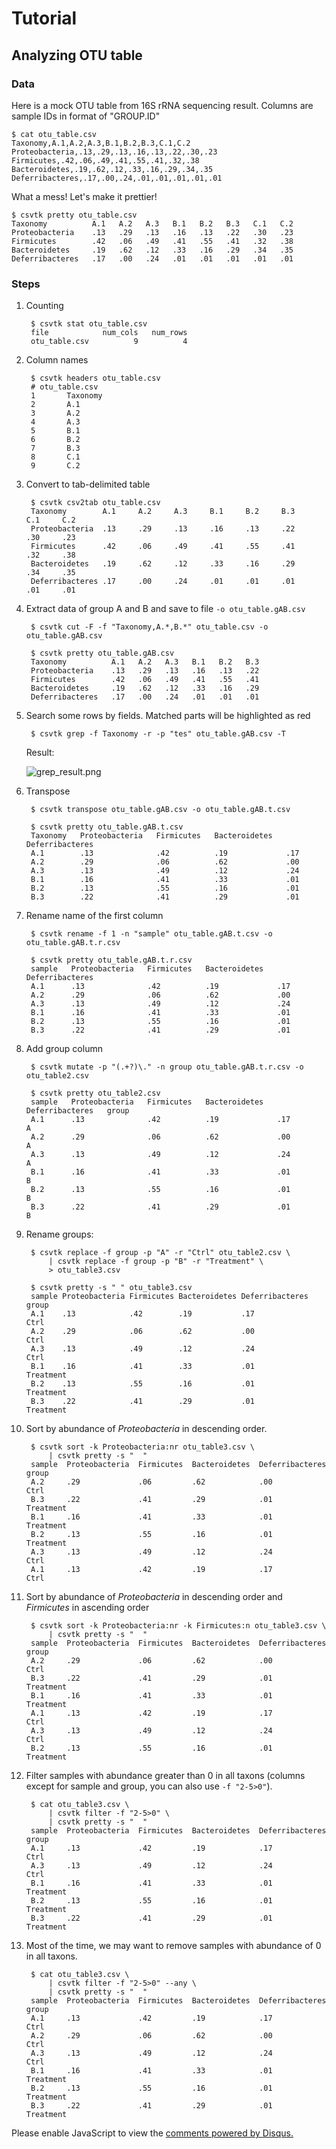 # Tutorial

## Analyzing OTU table

### Data

Here is a mock OTU table from 16S rRNA sequencing result.
Columns are sample IDs in format of "GROUP.ID"

    $ cat otu_table.csv
    Taxonomy,A.1,A.2,A.3,B.1,B.2,B.3,C.1,C.2
    Proteobacteria,.13,.29,.13,.16,.13,.22,.30,.23
    Firmicutes,.42,.06,.49,.41,.55,.41,.32,.38
    Bacteroidetes,.19,.62,.12,.33,.16,.29,.34,.35
    Deferribacteres,.17,.00,.24,.01,.01,.01,.01,.01

What a mess! Let's make it prettier!

    $ csvtk pretty otu_table.csv
    Taxonomy          A.1   A.2   A.3   B.1   B.2   B.3   C.1   C.2
    Proteobacteria    .13   .29   .13   .16   .13   .22   .30   .23
    Firmicutes        .42   .06   .49   .41   .55   .41   .32   .38
    Bacteroidetes     .19   .62   .12   .33   .16   .29   .34   .35
    Deferribacteres   .17   .00   .24   .01   .01   .01   .01   .01

### Steps

1. Counting

        $ csvtk stat otu_table.csv
        file            num_cols   num_rows
        otu_table.csv          9          4

1. Column names

        $ csvtk headers otu_table.csv
        # otu_table.csv
        1       Taxonomy
        2       A.1
        3       A.2
        4       A.3
        5       B.1
        6       B.2
        7       B.3
        8       C.1
        9       C.2

1. Convert to tab-delimited table

        $ csvtk csv2tab otu_table.csv
        Taxonomy        A.1     A.2     A.3     B.1     B.2     B.3     C.1     C.2
        Proteobacteria  .13     .29     .13     .16     .13     .22     .30     .23
        Firmicutes      .42     .06     .49     .41     .55     .41     .32     .38
        Bacteroidetes   .19     .62     .12     .33     .16     .29     .34     .35
        Deferribacteres .17     .00     .24     .01     .01     .01     .01     .01


1. Extract data of group A and B and save to file `-o otu_table.gAB.csv`

        $ csvtk cut -F -f "Taxonomy,A.*,B.*" otu_table.csv -o otu_table.gAB.csv

        $ csvtk pretty otu_table.gAB.csv
        Taxonomy          A.1   A.2   A.3   B.1   B.2   B.3
        Proteobacteria    .13   .29   .13   .16   .13   .22
        Firmicutes        .42   .06   .49   .41   .55   .41
        Bacteroidetes     .19   .62   .12   .33   .16   .29
        Deferribacteres   .17   .00   .24   .01   .01   .01


1. Search some rows by fields. Matched parts will be highlighted as red

        $ csvtk grep -f Taxonomy -r -p "tes" otu_table.gAB.csv -T

    Result:

    ![grep_result.png](files/grep_result.png)


1. Transpose

        $ csvtk transpose otu_table.gAB.csv -o otu_table.gAB.t.csv

        $ csvtk pretty otu_table.gAB.t.csv
        Taxonomy   Proteobacteria   Firmicutes   Bacteroidetes   Deferribacteres
        A.1        .13              .42          .19             .17
        A.2        .29              .06          .62             .00
        A.3        .13              .49          .12             .24
        B.1        .16              .41          .33             .01
        B.2        .13              .55          .16             .01
        B.3        .22              .41          .29             .01

1. Rename name of the first column

        $ csvtk rename -f 1 -n "sample" otu_table.gAB.t.csv -o otu_table.gAB.t.r.csv

        $ csvtk pretty otu_table.gAB.t.r.csv
        sample   Proteobacteria   Firmicutes   Bacteroidetes   Deferribacteres
        A.1      .13              .42          .19             .17
        A.2      .29              .06          .62             .00
        A.3      .13              .49          .12             .24
        B.1      .16              .41          .33             .01
        B.2      .13              .55          .16             .01
        B.3      .22              .41          .29             .01

1. Add group column

        $ csvtk mutate -p "(.+?)\." -n group otu_table.gAB.t.r.csv -o otu_table2.csv

        $ csvtk pretty otu_table2.csv
        sample   Proteobacteria   Firmicutes   Bacteroidetes   Deferribacteres   group
        A.1      .13              .42          .19             .17               A
        A.2      .29              .06          .62             .00               A
        A.3      .13              .49          .12             .24               A
        B.1      .16              .41          .33             .01               B
        B.2      .13              .55          .16             .01               B
        B.3      .22              .41          .29             .01               B

1. Rename groups:

        $ csvtk replace -f group -p "A" -r "Ctrl" otu_table2.csv \
            | csvtk replace -f group -p "B" -r "Treatment" \
            > otu_table3.csv

        $ csvtk pretty -s " " otu_table3.csv
        sample Proteobacteria Firmicutes Bacteroidetes Deferribacteres group
        A.1    .13            .42        .19           .17             Ctrl
        A.2    .29            .06        .62           .00             Ctrl
        A.3    .13            .49        .12           .24             Ctrl
        B.1    .16            .41        .33           .01             Treatment
        B.2    .13            .55        .16           .01             Treatment
        B.3    .22            .41        .29           .01             Treatment


1. Sort by abundance of *Proteobacteria* in descending order.

        $ csvtk sort -k Proteobacteria:nr otu_table3.csv \
            | csvtk pretty -s "  "
        sample  Proteobacteria  Firmicutes  Bacteroidetes  Deferribacteres  group
        A.2     .29             .06         .62            .00              Ctrl
        B.3     .22             .41         .29            .01              Treatment
        B.1     .16             .41         .33            .01              Treatment
        B.2     .13             .55         .16            .01              Treatment
        A.3     .13             .49         .12            .24              Ctrl
        A.1     .13             .42         .19            .17              Ctrl

1. Sort by abundance of *Proteobacteria* in descending order and *Firmicutes* in ascending order

        $ csvtk sort -k Proteobacteria:nr -k Firmicutes:n otu_table3.csv \
            | csvtk pretty -s "  "
        sample  Proteobacteria  Firmicutes  Bacteroidetes  Deferribacteres  group
        A.2     .29             .06         .62            .00              Ctrl
        B.3     .22             .41         .29            .01              Treatment
        B.1     .16             .41         .33            .01              Treatment
        A.1     .13             .42         .19            .17              Ctrl
        A.3     .13             .49         .12            .24              Ctrl
        B.2     .13             .55         .16            .01              Treatment

1. Filter samples with abundance greater than 0 in all taxons (columns except for sample and group, you can also use `-f "2-5>0"`).

        $ cat otu_table3.csv \
            | csvtk filter -f "2-5>0" \
            | csvtk pretty -s "  "   
        sample  Proteobacteria  Firmicutes  Bacteroidetes  Deferribacteres  group
        A.1     .13             .42         .19            .17              Ctrl
        A.3     .13             .49         .12            .24              Ctrl
        B.1     .16             .41         .33            .01              Treatment
        B.2     .13             .55         .16            .01              Treatment
        B.3     .22             .41         .29            .01              Treatment


1. Most of the time, we may want to remove samples with abundance of 0 in all taxons.

        $ cat otu_table3.csv \
            | csvtk filter -f "2-5>0" --any \
            | csvtk pretty -s "  "
        sample  Proteobacteria  Firmicutes  Bacteroidetes  Deferribacteres  group
        A.1     .13             .42         .19            .17              Ctrl
        A.2     .29             .06         .62            .00              Ctrl
        A.3     .13             .49         .12            .24              Ctrl
        B.1     .16             .41         .33            .01              Treatment
        B.2     .13             .55         .16            .01              Treatment
        B.3     .22             .41         .29            .01              Treatment



<div id="disqus_thread"></div>
<script>
/**
* RECOMMENDED CONFIGURATION VARIABLES: EDIT AND UNCOMMENT THE SECTION BELOW TO INSERT DYNAMIC VALUES FROM YOUR PLATFORM OR CMS.
* LEARN WHY DEFINING THESE VARIABLES IS IMPORTANT: https://disqus.com/admin/universalcode/#configuration-variables
*/
/*
var disqus_config = function () {
this.page.url = PAGE_URL; // Replace PAGE_URL with your page's canonical URL variable
this.page.identifier = PAGE_IDENTIFIER; // Replace PAGE_IDENTIFIER with your page's unique identifier variable
};
*/
(function() { // DON'T EDIT BELOW THIS LINE
var d = document, s = d.createElement('script');

s.src = '//csvtk.disqus.com/embed.js';

s.setAttribute('data-timestamp', +new Date());
(d.head || d.body).appendChild(s);
})();
</script>
<noscript>Please enable JavaScript to view the <a href="https://disqus.com/?ref_noscript" rel="nofollow">comments powered by Disqus.</a></noscript>
